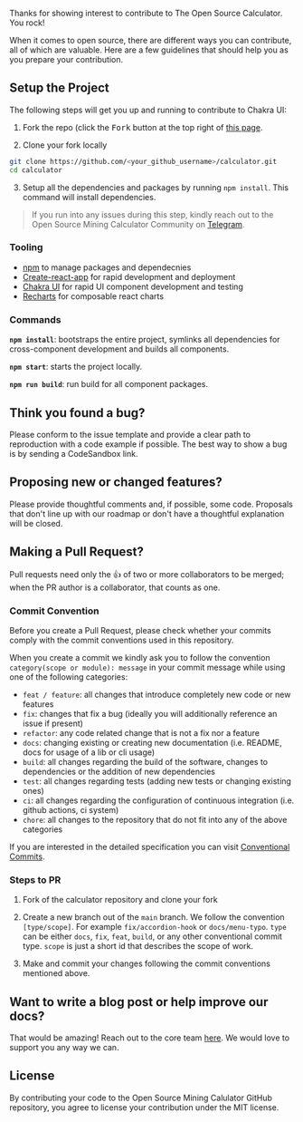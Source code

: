 Thanks for showing interest to contribute to The Open Source Calculator. You rock!

When it comes to open source, there are different ways you can contribute, all
of which are valuable. Here are a few guidelines that should help you as you
prepare your contribution.

## Setup the Project

The following steps will get you up and running to contribute to Chakra UI:

1. Fork the repo (click the <kbd>Fork</kbd> button at the top right of
   [this page](https://github.com/Red-Dirt-Mining/calculator).

2. Clone your fork locally

```sh
git clone https://github.com/<your_github_username>/calculator.git
cd calculator
```

3. Setup all the dependencies and packages by running `npm install`. This
   command will install dependencies.

> If you run into any issues during this step, kindly reach out to the Open Source Mining Calculator Community on [Telegram](https://t.me/+BHZdyAKFFoVlOGIx).

### Tooling

- [npm](https://docs.npmjs.com/about-npm) to manage packages and dependecnies
- [Create-react-app](https://create-react-app.dev/) for rapid development and deployment 
- [Chakra UI](https://chakra-ui.com/) for rapid UI component development and
  testing
- [Recharts](https://recharts.org/en-US/) for composable react charts

### Commands

**`npm install`**: bootstraps the entire project, symlinks all dependencies for
cross-component development and builds all components.

**`npm start`**: starts the project locally.

**`npm run build`**: run build for all component packages.


## Think you found a bug?

Please conform to the issue template and provide a clear path to reproduction
with a code example if possible. The best way to show a bug is by sending a CodeSandbox
link.

## Proposing new or changed features?

Please provide thoughtful comments and, if possible, some code. Proposals that
don't line up with our roadmap or don't have a thoughtful explanation will be
closed.

## Making a Pull Request?

Pull requests need only the :+1: of two or more collaborators to be merged; when
the PR author is a collaborator, that counts as one.

### Commit Convention

Before you create a Pull Request, please check whether your commits comply with
the commit conventions used in this repository.

When you create a commit we kindly ask you to follow the convention
`category(scope or module): message` in your commit message while using one of
the following categories:

- `feat / feature`: all changes that introduce completely new code or new
  features
- `fix`: changes that fix a bug (ideally you will additionally reference an
  issue if present)
- `refactor`: any code related change that is not a fix nor a feature
- `docs`: changing existing or creating new documentation (i.e. README, docs for
  usage of a lib or cli usage)
- `build`: all changes regarding the build of the software, changes to
  dependencies or the addition of new dependencies
- `test`: all changes regarding tests (adding new tests or changing existing
  ones)
- `ci`: all changes regarding the configuration of continuous integration (i.e.
  github actions, ci system)
- `chore`: all changes to the repository that do not fit into any of the above
  categories

If you are interested in the detailed specification you can visit [Conventional Commits](https://www.conventionalcommits.org/).

### Steps to PR

1. Fork of the calculator repository and clone your fork

2. Create a new branch out of the `main` branch. We follow the convention
   `[type/scope]`. For example `fix/accordion-hook` or `docs/menu-typo`. `type`
   can be either `docs`, `fix`, `feat`, `build`, or any other conventional
   commit type. `scope` is just a short id that describes the scope of work.

3. Make and commit your changes following the
   commit conventions mentioned above.

## Want to write a blog post or help improve our docs?
That would be amazing! Reach out to the core team [here](https://t.me/+BHZdyAKFFoVlOGIx). We would love to support you any way we can.

## License
By contributing your code to the Open Source Mining Calulator GitHub repository, you agree to
license your contribution under the MIT license.

